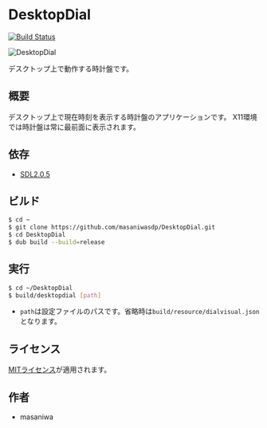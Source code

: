DesktopDial
===

[![Build Status](https://travis-ci.org/masaniwasdp/DesktopDial.svg?branch=master)](https://travis-ci.org/masaniwasdp/DesktopDial)

![DesktopDial](https://masaniwasdp.github.io/DesktopDial/Screenshot.png)

デスクトップ上で動作する時計盤です。

## 概要
デスクトップ上で現在時刻を表示する時計盤のアプリケーションです。
X11環境では時計盤は常に最前面に表示されます。

## 依存
+ [SDL2.0.5](https://www.libsdl.org)

## ビルド

``` bash
$ cd ~
$ git clone https://github.com/masaniwasdp/DesktopDial.git
$ cd DesktopDial
$ dub build --build=release
```

## 実行

``` bash
$ cd ~/DesktopDial
$ build/desktopdial [path]
```

+ `path`は設定ファイルのパスです。省略時は`build/resource/dialvisual.json`となります。

## ライセンス
[MITライセンス](https://github.com/masaniwasdp/DesktopDial/blob/master/LICENCE)が適用されます。

## 作者
+ masaniwa
